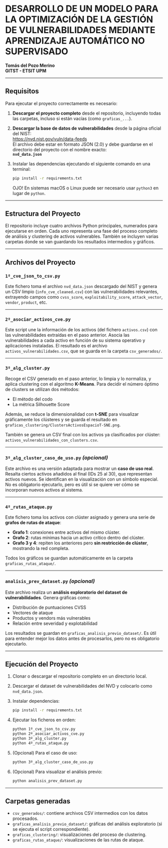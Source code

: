 
# DESARROLLO DE UN MODELO PARA LA OPTIMIZACIÓN DE LA GESTIÓN DE VULNERABILIDADES MEDIANTE APRENDIZAJE AUTOMÁTICO NO SUPERVISADO  
**Tomás del Pozo Merino**  
**GITST - ETSIT UPM**

---

## Requisitos

Para ejecutar el proyecto correctamente es necesario:

1. **Descargar el proyecto completo** desde el repositorio, incluyendo todas las carpetas, incluso si están vacías (como `graficas_...`).  
2. **Descargar la base de datos de vulnerabilidades** desde la página oficial del NIST:  
   https://nvd.nist.gov/vuln/data-feeds  
   El archivo debe estar en formato JSON (2.0) y debe guardarse en el directorio del proyecto con el nombre exacto:  
   **`nvd_data.json`**

3. Instalar las dependencias ejecutando el siguiente comando en una terminal:

   ```bash
   pip install -r requirements.txt
   ```

   OJO! En sistemas macOS o Linux puede ser necesario usar `python3` en lugar de `python`.

---

## Estructura del Proyecto

El repositorio incluye cuatro archivos Python principales, numerados para ejecutarse en orden. Cada uno representa una fase del proceso completo de análisis y clustering de activos vulnerables. También se incluyen varias carpetas donde se van guardando los resultados intermedios y gráficos.

---

## Archivos del Proyecto

### `1º_cve_json_to_csv.py`

Este fichero toma el archivo `nvd_data.json` descargado del NIST y genera un CSV limpio (`info_cve_cleaned.csv`) con las vulnerabilidades relevantes, extrayendo campos como `cvss_score`, `exploitability_score`, `attack_vector`, `vendor`, `product`, etc.

---

### `2º_asociar_activos_cve.py`

Este script une la información de los activos (del fichero `activos.csv`) con las vulnerabilidades extraídas en el paso anterior. Asocia las vulnerabilidades a cada activo en función de su sistema operativo y aplicaciones instaladas. El resultado es el archivo `activos_vulnerabilidades.csv`, que se guarda en la carpeta `csv_generados/`.

---

### `3º_alg_cluster.py`

Recoge el CSV generado en el paso anterior, lo limpia y lo normaliza, y aplica clustering con el algoritmo **K-Means**. Para decidir el número óptimo de clusters se utilizan dos métodos:
- El método del codo
- La métrica Silhouette Score

Además, se reduce la dimensionalidad con **t-SNE** para visualizar gráficamente los clústeres y se guarda el resultado en `graficas_clustering/ClustersActivosEspacioT-SNE.png`.

También se genera un CSV final con los activos ya clasificados por clúster: `activos_vulnerabilidades_con_clusters.csv`.

---

### `3º_alg_cluster_caso_de_uso.py` _(opcional)_

Este archivo es una versión adaptada para mostrar un **caso de uso real**. Resalta ciertos activos añadidos al final (IDs 25 al 30), que representan activos nuevos. Se identifican en la visualización con un símbolo especial. No es obligatorio ejecutarlo, pero es útil si se quiere ver cómo se incorporan nuevos activos al sistema.

---

### `4º_rutas_ataque.py`

Este fichero toma los activos con clúster asignado y genera una serie de **grafos de rutas de ataque**:
- **Grafo 1**: conexiones entre activos del mismo clúster.
- **Grafo 2**: rutas mínimas hacia un activo crítico dentro del clúster.
- **Grafo 3 y 4**: repiten los anteriores pero **sin restricción de clúster**, mostrando la red completa.

Todos los gráficos se guardan automáticamente en la carpeta `graficas_rutas_ataque/`.

---

### `analisis_prev_dataset.py` _(opcional)_

Este archivo realiza un **análisis exploratorio del dataset de vulnerabilidades**. Genera gráficas como:
- Distribución de puntuaciones CVSS
- Vectores de ataque
- Productos y vendors más vulnerables
- Relación entre severidad y explotabilidad

Los resultados se guardan en `graficas_analisis_previo_dataset/`. Es útil para entender mejor los datos antes de procesarlos, pero no es obligatorio ejecutarlo.

---

## Ejecución del Proyecto

1. Clonar o descargar el repositorio completo en un directorio local.
2. Descargar el dataset de vulnerabilidades del NVD y colocarlo como `nvd_data.json`.
3. Instalar dependencias:

   ```bash
   pip install -r requirements.txt
   ```

4. Ejecutar los ficheros en orden:

   ```bash
   python 1º_cve_json_to_csv.py
   python 2º_asociar_activos_cve.py
   python 3º_alg_cluster.py
   python 4º_rutas_ataque.py
   ```

5. (Opcional) Para el caso de uso:

   ```bash
   python 3º_alg_cluster_caso_de_uso.py
   ```

6. (Opcional) Para visualizar el análisis previo:

   ```bash
   python analisis_prev_dataset.py
   ```

---

## Carpetas generadas

- `csv_generados/`: contiene archivos CSV intermedios con los datos procesados.
- `graficas_analisis_previo_dataset/`: gráficas del análisis exploratorio (si se ejecuta el script correspondiente).
- `graficas_clustering/`: visualizaciones del proceso de clustering.
- `graficas_rutas_ataque/`: visualizaciones de las rutas de ataque.
